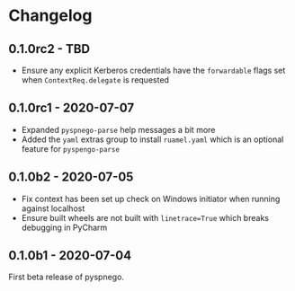 # Changelog

## 0.1.0rc2 - TBD

* Ensure any explicit Kerberos credentials have the `forwardable` flags set when `ContextReq.delegate` is requested


## 0.1.0rc1 - 2020-07-07

* Expanded `pyspnego-parse` help messages a bit more
* Added the `yaml` extras group to install `ruamel.yaml` which is an optional feature for `pyspengo-parse`


## 0.1.0b2 - 2020-07-05

* Fix context has been set up check on Windows initiator when running against localhost
* Ensure built wheels are not built with `linetrace=True` which breaks debugging in PyCharm


## 0.1.0b1 - 2020-07-04

First beta release of pyspnego.
